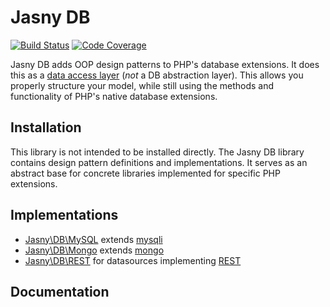 Jasny DB
========

[![Build Status](https://secure.travis-ci.org/jasny/db.png?branch=master)](http://travis-ci.org/jasny/db)
[![Code Coverage](https://scrutinizer-ci.com/g/jasny/db/badges/coverage.png?b=master)](https://scrutinizer-ci.com/g/jasny/db/?branch=master)

Jasny DB adds OOP design patterns to PHP's database extensions. It does this as a
[data access layer](https://en.wikipedia.org/wiki/Data_access_layer) (*not* a DB abstraction layer). This allows you
properly structure your model, while still using the methods and functionality of PHP's native database extensions.

## Installation
This library is not intended to be installed directly. The Jasny DB library contains design pattern definitions and
implementations. It serves as an abstract base for concrete libraries implemented for specific PHP extensions.

## Implementations

* [Jasny\DB\MySQL](http://github.com/jasny/db-mysql) extends [mysqli](http://php.net/mysqli)
* [Jasny\DB\Mongo](http://github.com/jasny/db-mongo) extends [mongo](http://php.net/mongo)
* [Jasny\DB\REST](http://github.com/jasny/db-rest) for datasources implementing
  [REST](http://en.wikipedia.org/wiki/Representational_state_transfer)

## Documentation


